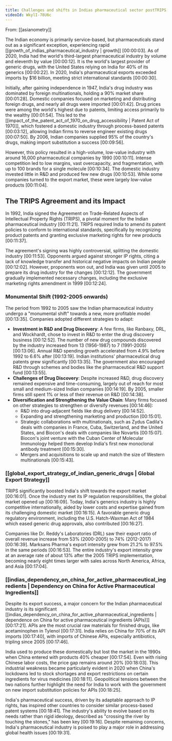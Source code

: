 ```yaml
---
title: Challenges and shifts in Indias pharmaceutical sector postTRIPS agreement
videoId: WkylI-78U6c
---
```


From: [[asianometry]] <br/> 

The Indian economy is primarily service-based, but pharmaceuticals stand out as a significant exception, experiencing rapid [[growth_of_indias_pharmaceutical_industry | growth]] <a class="yt-timestamp" data-t="00:00:03">[00:00:03]</a>. As of 2020, India had the world's third-largest pharmaceutical industry by volume and eleventh by value <a class="yt-timestamp" data-t="00:00:12">[00:00:12]</a>. It is the world's largest provider of generic drugs, with the United States relying on India for 40% of its generics <a class="yt-timestamp" data-t="00:00:22">[00:00:22]</a>. In 2020, India's pharmaceutical exports exceeded imports by $16 billion, meeting strict international standards <a class="yt-timestamp" data-t="00:00:30">[00:00:30]</a>.

Initially, after gaining independence in 1947, India's drug industry was dominated by foreign multinationals, holding a 90% market share <a class="yt-timestamp" data-t="00:01:28">[00:01:28]</a>. Domestic companies focused on marketing and distributing foreign drugs, and nearly all drugs were imported <a class="yt-timestamp" data-t="00:01:42">[00:01:42]</a>. Drug prices were among the world's highest due to patents, limiting access primarily to the wealthy <a class="yt-timestamp" data-t="00:01:54">[00:01:54]</a>. This led to the [[impact_of_the_patent_act_of_1970_on_drug_accessibility | Patent Act of 1970]], which fostered a domestic industry through process-based patents <a class="yt-timestamp" data-t="00:03:12">[00:03:12]</a>, allowing Indian firms to reverse engineer existing drugs <a class="yt-timestamp" data-t="00:07:50">[00:07:50]</a>. By 2006, Indian companies supplied 95% of the country's drugs, making import substitution a success <a class="yt-timestamp" data-t="00:09:56">[00:09:56]</a>.

However, this policy resulted in a high-volume, low-value industry with around 16,000 pharmaceutical companies by 1990 <a class="yt-timestamp" data-t="00:10:11">[00:10:11]</a>. Intense competition led to low margins, vast overcapacity, and fragmentation, with up to 100 brands for a single molecule <a class="yt-timestamp" data-t="00:10:34">[00:10:34]</a>. The domestic industry invested little in R&D and produced few new drugs <a class="yt-timestamp" data-t="00:10:53">[00:10:53]</a>. While some companies turned to the export market, these were largely low-value products <a class="yt-timestamp" data-t="00:11:04">[00:11:04]</a>.

## The TRIPS Agreement and its Impact
In 1992, India signed the Agreement on Trade-Related Aspects of Intellectual Property Rights (TRIPS), a pivotal moment for the Indian pharmaceutical industry <a class="yt-timestamp" data-t="00:11:21">[00:11:21]</a>. TRIPS required India to amend its patent policies to conform to international standards, specifically by recognizing product patents and granting exclusive marketing rights for new products <a class="yt-timestamp" data-t="00:11:37">[00:11:37]</a>.

The agreement's signing was highly controversial, splitting the domestic industry <a class="yt-timestamp" data-t="00:11:53">[00:11:53]</a>. Opponents argued against stronger IP rights, citing a lack of knowledge transfer and historical negative impacts on Indian people <a class="yt-timestamp" data-t="00:12:02">[00:12:02]</a>. However, proponents won out, and India was given until 2005 to prepare its drug industry for the changes <a class="yt-timestamp" data-t="00:12:12">[00:12:12]</a>. The government gradually implemented necessary changes, including the exclusive marketing rights amendment in 1999 <a class="yt-timestamp" data-t="00:12:24">[00:12:24]</a>.

### Monumental Shift (1992-2005 onwards)
The period from 1992 to 2005 saw the Indian pharmaceutical industry undergo a "monumental shift" towards a new, more profitable model <a class="yt-timestamp" data-t="00:13:35">[00:13:35]</a>. Companies adopted different strategies to adapt:

*   **Investment in R&D and Drug Discovery**: A few firms, like Ranbaxy, DRL, and Wockhardt, chose to invest in R&D to enter the drug discovery business <a class="yt-timestamp" data-t="00:12:52">[00:12:52]</a>. The number of new drug compounds discovered by the industry increased from 13 (1956-1987) to 7 (1991-2005) <a class="yt-timestamp" data-t="00:13:06">[00:13:06]</a>. Annual R&D spending growth accelerated from 4.9% before 1992 to 6.6% after <a class="yt-timestamp" data-t="00:13:19">[00:13:19]</a>. Indian institutions' pharmaceutical drug patents grew significantly <a class="yt-timestamp" data-t="00:13:35">[00:13:35]</a>. The government also encouraged R&D through schemes and bodies like the pharmaceutical R&D support fund <a class="yt-timestamp" data-t="00:13:55">[00:13:55]</a>.
*   **Challenges of Drug Discovery**: Despite increased R&D, drug discovery remained expensive and time-consuming, largely out of reach for most small and medium-sized Indian companies <a class="yt-timestamp" data-t="00:14:19">[00:14:19]</a>. By 2005, smaller firms still spent 1% or less of their revenue on R&D <a class="yt-timestamp" data-t="00:14:38">[00:14:38]</a>.
*   **Diversification and Strengthening the Value Chain**: Many firms focused on other strategies to strengthen or diversify revenues <a class="yt-timestamp" data-t="00:14:46">[00:14:46]</a>:
    *   R&D into drug-adjacent fields like drug delivery <a class="yt-timestamp" data-t="00:14:52">[00:14:52]</a>.
    *   Expanding and strengthening marketing and production <a class="yt-timestamp" data-t="00:15:01">[00:15:01]</a>.
    *   Strategic collaborations with multinationals, such as Zydus Cadila's deals with companies in France, Cuba, Switzerland, and the United States, and Biocon's deals with companies like Novartis <a class="yt-timestamp" data-t="00:15:07">[00:15:07]</a>. Biocon's joint venture with the Cuban Center of Molecular Immunology helped them develop India's first new monoclonal antibody treatment <a class="yt-timestamp" data-t="00:15:30">[00:15:30]</a>.
    *   Mergers and acquisitions to scale up and match the size of Western multinationals <a class="yt-timestamp" data-t="00:15:43">[00:15:43]</a>.

### [[global_export_strategy_of_indian_generic_drugs | Global Export Strategy]]
TRIPS significantly boosted India's shift towards the export market <a class="yt-timestamp" data-t="00:16:01">[00:16:01]</a>. Once the industry met its IP regulation responsibilities, the global market opened up <a class="yt-timestamp" data-t="00:16:09">[00:16:09]</a>. Today, India's generics industry is highly competitive internationally, aided by lower costs and expertise gained from its challenging domestic market <a class="yt-timestamp" data-t="00:16:15">[00:16:15]</a>. A favorable generic drug regulatory environment, including the U.S. Hatch-Waxman Act of 1984 which eased generic drug approvals, also contributed <a class="yt-timestamp" data-t="00:16:27">[00:16:27]</a>.

Companies like Dr. Reddy's Laboratories (DRL) saw their export ratio of overall revenue increase from 53% (2000-2005) to 74% (2012-2017) <a class="yt-timestamp" data-t="00:16:39">[00:16:39]</a>. Marksans Pharma's export intensity grew from 21.2% to 97.5% in the same periods <a class="yt-timestamp" data-t="00:16:53">[00:16:53]</a>. The entire industry's export intensity grew at an average rate of about 13% after the 2005 TRIPS implementation, becoming nearly eight times larger with sales across North America, Africa, and Asia <a class="yt-timestamp" data-t="00:17:04">[00:17:04]</a>.

### [[indias_dependency_on_china_for_active_pharmaceutical_ingredients | Dependency on China for Active Pharmaceutical Ingredients]]
Despite its export success, a major concern for the Indian pharmaceutical industry is its significant [[indias_dependency_on_china_for_active_pharmaceutical_ingredients | dependence on China for active pharmaceutical ingredients (APIs)]] <a class="yt-timestamp" data-t="00:17:21">[00:17:21]</a>. APIs are the most crucial raw materials for finished drugs, like acetaminophen in Tylenol <a class="yt-timestamp" data-t="00:17:31">[00:17:31]</a>. India relies on China for 70% of its API imports <a class="yt-timestamp" data-t="00:17:40">[00:17:40]</a>, with imports of Chinese APIs, especially antibiotics, tripling since 2005 <a class="yt-timestamp" data-t="00:17:46">[00:17:46]</a>.

India used to produce these domestically but lost the market in the 1990s when China entered with products 40% cheaper <a class="yt-timestamp" data-t="00:17:54">[00:17:54]</a>. Even with rising Chinese labor costs, the price gap remains around 20% <a class="yt-timestamp" data-t="00:18:03">[00:18:03]</a>. This industrial weakness became particularly evident in 2020 when China's lockdowns led to stock shortages and export restrictions on certain ingredients for virus medicines <a class="yt-timestamp" data-t="00:18:11">[00:18:11]</a>. Geopolitical tensions between the two nations further highlight the need for India to work with the government on new import substitution policies for APIs <a class="yt-timestamp" data-t="00:18:25">[00:18:25]</a>.

India's pharmaceutical success, driven by its adaptable approach to IP rights, has inspired other countries to consider similar process-based patent systems <a class="yt-timestamp" data-t="00:18:41">[00:18:41]</a>. The industry's ability to evolve based on its needs rather than rigid ideology, described as "crossing the river by touching the stones," has been key <a class="yt-timestamp" data-t="00:19:16">[00:19:16]</a>. Despite remaining concerns, India's pharmaceutical industry is poised to play a major role in addressing global health issues <a class="yt-timestamp" data-t="00:19:31">[00:19:31]</a>.
